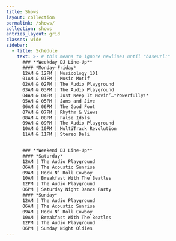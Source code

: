 ```yaml
---
title: Shows
layout: collection
permalink: /shows/
collection: shows
entries_layout: grid
classes: wide
sidebar: 
  - title: Schedule
    text: >- # this means to ignore newlines until "baseurl:"
      ### **Weekday DJ Line-Up**           
      #### *Monday-Friday*                  
      12AM & 12PM | Musicology 101                   
      01AM & 01PM | Music Motif                      
      02AM & 02PM | The Audio Playground             
      03AM & 03PM | The Audio Playground             
      04AM & 04PM | Just Keep It Movin’…*Powerfully!*
      05AM & 05PM | Jams and Jive                    
      06AM & 06PM | The Good Foot                    
      07AM & 07PM | Rhythm & Views                   
      08AM & 08PM | False Idols                      
      09AM & 09PM | The Audio Playground             
      10AM & 10PM | MultiTrack Revolution            
      11AM & 11PM | Stereo Deli                      


      ### **Weekend DJ Line-Up**    
      #### *Saturday*                
      12AM | The Audio Playground      
      06AM | The Acoustic Sunrise      
      09AM | Rock N’ Roll Cowboy       
      10AM | Breakfast With The Beatles
      12PM | The Audio Playground      
      06PM | Saturday Night Dance Party
      #### *Sunday*                  
      12AM | The Audio Playground      
      06AM | The Acoustic Sunrise      
      09AM | Rock N’ Roll Cowboy       
      10AM | Breakfast With The Beatles
      12PM | The Audio Playground      
      06PM | Sunday Night Oldies       
---
```

